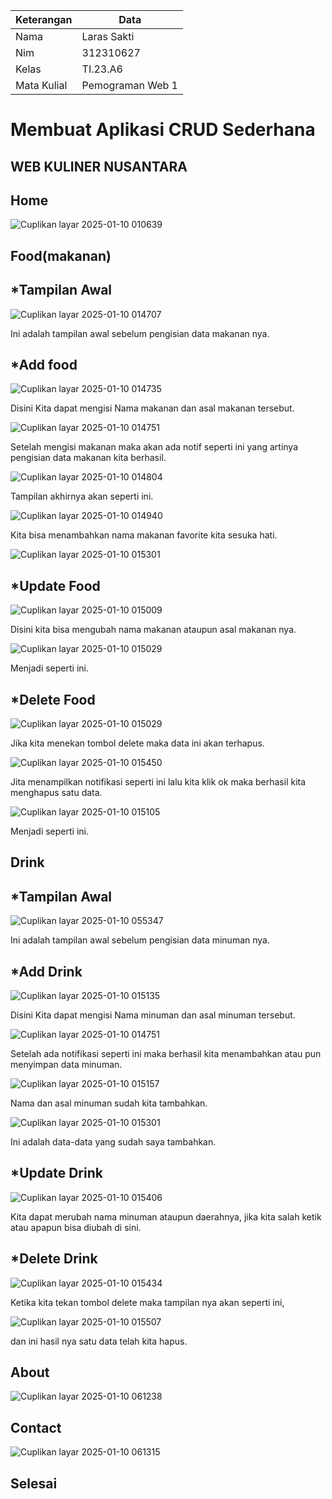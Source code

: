 | Keterangan | Data |
|----|----|
|Nama|Laras Sakti|
|Nim|312310627|
|Kelas|TI.23.A6|
|Mata Kulial|Pemograman Web 1|

# Membuat Aplikasi CRUD Sederhana

## WEB KULINER NUSANTARA

## Home

![Cuplikan layar 2025-01-10 010639](https://github.com/user-attachments/assets/7cca32e7-2df5-46af-8345-b2d6bbc39f80)

## Food(makanan)

## *Tampilan Awal

![Cuplikan layar 2025-01-10 014707](https://github.com/user-attachments/assets/19f6fdca-7a13-43da-ae06-c2a6f7a5d666)

Ini adalah tampilan awal sebelum pengisian data makanan nya.

## *Add food

![Cuplikan layar 2025-01-10 014735](https://github.com/user-attachments/assets/4b716fbe-2980-452e-8c8e-0624c84eb4d6)

Disini Kita dapat mengisi Nama makanan dan asal makanan tersebut.

![Cuplikan layar 2025-01-10 014751](https://github.com/user-attachments/assets/49e6320c-f2ea-4b54-b9f4-8ed1e34906d2)

Setelah mengisi makanan maka akan ada notif seperti ini yang artinya pengisian data makanan kita berhasil.

![Cuplikan layar 2025-01-10 014804](https://github.com/user-attachments/assets/ba1853a5-1712-42e3-ac15-1ed58b6ae9c9)

Tampilan akhirnya akan seperti ini.

![Cuplikan layar 2025-01-10 014940](https://github.com/user-attachments/assets/3fb9822d-3873-4ba8-bba1-06e9704c7e7a)

Kita bisa menambahkan nama makanan favorite kita sesuka hati.

![Cuplikan layar 2025-01-10 015301](https://github.com/user-attachments/assets/23ae3d58-c16c-4cbf-b4e9-8dbcb69b4ae2)

## *Update Food

![Cuplikan layar 2025-01-10 015009](https://github.com/user-attachments/assets/01e448f4-f9f1-493a-a483-c98caa00295b)

Disini kita bisa mengubah nama makanan ataupun asal makanan nya.

![Cuplikan layar 2025-01-10 015029](https://github.com/user-attachments/assets/c3759188-73cb-4469-a8e5-e2e19fa8fced)

Menjadi seperti ini.

## *Delete Food

![Cuplikan layar 2025-01-10 015029](https://github.com/user-attachments/assets/754f51ad-96a1-443e-acea-21782ebb0984)

Jika kita menekan tombol delete maka data ini akan terhapus.

![Cuplikan layar 2025-01-10 015450](https://github.com/user-attachments/assets/e4d09bd9-c58d-4f4e-892b-c2920a283c3b)

Jita menampilkan notifikasi seperti ini lalu kita klik ok maka berhasil kita menghapus satu data.

![Cuplikan layar 2025-01-10 015105](https://github.com/user-attachments/assets/a48a4e57-fde4-4ff3-be6f-5dda2b41ed42)

Menjadi seperti ini.

## Drink

## *Tampilan Awal

![Cuplikan layar 2025-01-10 055347](https://github.com/user-attachments/assets/9c369402-2e0d-459e-a036-e2973dff91c1)

Ini adalah tampilan awal sebelum pengisian data minuman nya.

## *Add Drink

![Cuplikan layar 2025-01-10 015135](https://github.com/user-attachments/assets/8d36e2a9-32f1-40f5-b2e1-cd20b17923df)

Disini Kita dapat mengisi Nama minuman dan asal minuman tersebut.

![Cuplikan layar 2025-01-10 014751](https://github.com/user-attachments/assets/bef17af6-7f3c-45a3-b2c0-ff6ae990f4f0)

Setelah ada notifikasi seperti ini maka berhasil kita menambahkan atau pun menyimpan data minuman.

![Cuplikan layar 2025-01-10 015157](https://github.com/user-attachments/assets/70ace1cb-3e4b-45fc-b101-dda7e79a1040)

Nama dan asal minuman sudah kita tambahkan.

![Cuplikan layar 2025-01-10 015301](https://github.com/user-attachments/assets/800d0a13-fb75-45f7-8191-0892a3a733f4)

Ini adalah data-data yang sudah saya tambahkan.

## *Update Drink

![Cuplikan layar 2025-01-10 015406](https://github.com/user-attachments/assets/50ba7a9b-c86d-4a5c-83b5-1efac3a596bb)

Kita dapat merubah nama minuman ataupun daerahnya, jika kita salah ketik atau apapun bisa diubah di sini.

## *Delete Drink

![Cuplikan layar 2025-01-10 015434](https://github.com/user-attachments/assets/de2d01b4-eedc-4109-aa78-26fdf6eeade2)

Ketika kita tekan tombol delete maka tampilan nya akan seperti ini,

![Cuplikan layar 2025-01-10 015507](https://github.com/user-attachments/assets/7e4e2883-13fe-4438-82a5-0f139dd05fd3)

dan ini hasil nya satu data telah kita hapus.

## About

![Cuplikan layar 2025-01-10 061238](https://github.com/user-attachments/assets/0e10e79d-fdf3-43a8-820f-60e45bf45ccc)

## Contact

![Cuplikan layar 2025-01-10 061315](https://github.com/user-attachments/assets/56cc85d8-54be-4767-bc5b-3e143f396b26)

## Selesai






















